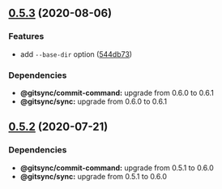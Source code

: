 ## [0.5.3](https://github.com/gitsync-pkg/gitsync-post-commit-command/compare/v0.5.2...v0.5.3) (2020-08-06)


### Features

* add `--base-dir` option ([544db73](https://github.com/gitsync-pkg/gitsync-post-commit-command/commit/544db73d6cc5a95ae1a90f222cb59cd0c711dd51))





### Dependencies

* **@gitsync/commit-command:** upgrade from 0.6.0 to 0.6.1
* **@gitsync/sync:** upgrade from 0.6.0 to 0.6.1

## [0.5.2](https://github.com/gitsync-pkg/gitsync-post-commit-command/compare/v0.5.1...v0.5.2) (2020-07-21)





### Dependencies

* **@gitsync/commit-command:** upgrade from 0.5.1 to 0.6.0
* **@gitsync/sync:** upgrade from 0.5.1 to 0.6.0
